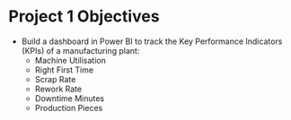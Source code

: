 # Project 1 Objectives
- Build a dashboard in Power BI to track the Key Performance Indicators (KPIs) of a manufacturing plant:
  - Machine Utilisation
  - Right First Time
  - Scrap Rate
  - Rework Rate
  - Downtime Minutes
  - Production Pieces
